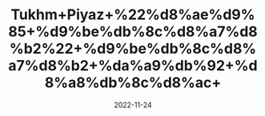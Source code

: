 ---
title: 'Tukhm+Piyaz+%22%d8%ae%d9%85+%d9%be%db%8c%d8%a7%d8%b2%22+%d9%be%db%8c%d8%a7%d8%b2+%da%a9%db%92+%d8%a8%db%8c%d8%ac+'
date: '2022-11-24' 
metatag: '' 
inventory: '0' 
draft: false 
# meta description 
shortDescripton: 'Onion+Seeds%22+It+helps+t+prevent+the+disease+of+colon+cancer.It+prevent+the+growth+of+breast+tumor+cancer+and+It+stops+hair+fall.'
description: 'Seed+%d8%aa%d8%ae%d9%85++%d8%a8%db%8c%d8%ac'
longdescription: ''
tags: ''
brand: ''
subCategory: ''
unit: '10 gm-Pk'
sellCount: '0'
featured: False
# product Price
price: '30.0'
# Product Short Description
shortDescription: 'Onion+Seeds%22+It+helps+t+prevent+the+disease+of+colon+cancer.It+prevent+the+growth+of+breast+tumor+cancer+and+It+stops+hair+fall.'
productID: 'BAFF3CFF-952C-ED11-9968-005056B3A416'
type: 'products'
category: 'Seed+%d8%aa%d8%ae%d9%85++%d8%a8%db%8c%d8%ac' 
thumnailproduct: 'https://eraconnect.blob.core.windows.net/product-images/aminsaddiquidawakhana/BAFF3CFF-952C-ED11-9968-005056B3A416.webp' 
images:
  - image: 'https://eraconnect.blob.core.windows.net/product-images/aminsaddiquidawakhana/BAFF3CFF-952C-ED11-9968-005056B3A416.webp'  
Variants:
---